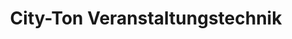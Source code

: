 ---
title: "City-Ton Veranstaltungstechnik"
url: /muenchen/city-ton-veranstaltungstechnik/
shop: Hifi
---